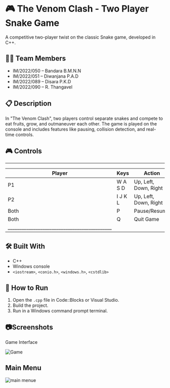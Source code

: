 # 🎮 The Venom Clash - Two Player Snake Game

A competitive two-player twist on the classic Snake game, developed in C++.

## 👨‍💻 Team Members
- IM/2022/050 – Bandara B.M.N.N
- IM/2022/051 – Diwanjana P.A.D
- IM/2022/089 – Disara P.K.D
- IM/2022/090 – R. Thangavel

## 📋 Description
In "The Venom Clash", two players control separate snakes and compete to eat fruits, grow, and outmaneuver each other. The game is played on the console and includes features like pausing, collision detection, and real-time controls.

## 🎮 Controls

_______________________________________________
| Player | Keys       | Action                |
|--------|------------|-----------------------|
| P1     | W A S D    | Up, Left, Down, Right |
| P2     | I J K L    | Up, Left, Down, Right |
| Both   | P          | Pause/Resume          |
| Both   | Q          | Quit Game             |
|_____________________________________________|

## 🛠 Built With
- C++
- Windows console
- `<iostream>`, `<conio.h>`, `<windows.h>`, `<cstdlib>`


## 🚀 How to Run
1. Open the `.cpp` file in Code::Blocks or Visual Studio.
2. Build the project.
3. Run in a Windows command prompt terminal.

## 📷Screenshots ##
Game Interface

![Game](https://github.com/user-attachments/assets/715fa3fc-62a5-4a06-a737-0cda8a72ae64)

## Main Menu ##

![main menue](https://github.com/user-attachments/assets/f5670052-ac0f-4f30-9ff9-74c2f13b48da)

